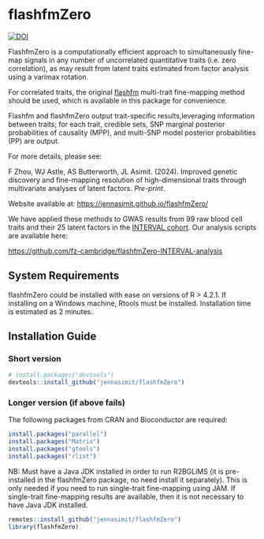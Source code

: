 
<!-- README.md is generated from README.Rmd. Please edit that file -->

# flashfmZero

<!-- badges: start -->

[![DOI](https://zenodo.org/badge/DOI/10.5281/zenodo.13305579.svg)](https://doi.org/10.5281/zenodo.13305579)
<!-- badges: end -->

FlashfmZero is a computationally efficient approach to simultaneously
fine-map signals in any number of uncorrelated quantitative traits
(i.e. zero correlation), as may result from latent traits estimated from
factor analysis using a varimax rotation.

For correlated traits, the original
[flashfm](https://www.nature.com/articles/s41467-021-26364-y)
multi-trait fine-mapping method should be used, which is available in
this package for convenience.

Flashfm and flashfmZero output trait-specific results,leveraging
information between traits; for each trait, credible sets, SNP marginal
posterior probabilities of causality (MPP), and multi-SNP model
posterior probabilities (PP) are output.

For more details, please see:

F Zhou, WJ Astle, AS Butterworth, JL Asimit. (2024). Improved genetic
discovery and fine-mapping resolution of high-dimensional traits through
multivariate analyses of latent factors. *Pre-print*.

Website available at: <https://jennasimit.github.io/flashfmZero/>

We have applied these methods to GWAS results from 99 raw blood cell
traits and their 25 latent factors in the [INTERVAL
cohort](https://doi.org/10.1186/1745-6215-15-363). Our analysis scripts
are available here:

<https://github.com/fz-cambridge/flashfmZero-INTERVAL-analysis>

## System Requirements

flashfmZero could be installed with ease on versions of R \> 4.2.1. If
installing on a Windows machine, Rtools must be installed. Installation
time is estimated as 2 minutes.

## Installation Guide

### Short version

``` r
# install.packages("devtools")
devtools::install_github("jennasimit/flashfmZero")
```

### Longer version (if above fails)

The following packages from CRAN and Bioconductor are required:

``` r
install.packages("parallel")
install.packages("Matrix")
install.packages("gtools")
install.packages("rlist")
```

NB: Must have a Java JDK installed in order to run R2BGLiMS (it is
pre-installed in the flashfmZero package, no need install it
separately). This is only needed if you need to run single-trait
fine-mapping using JAM. If single-trait fine-mapping results are
available, then it is not necessary to have Java JDK installed.

``` r
remotes::install_github("jennasimit/flashfmZero")
library(flashfmZero)
```
